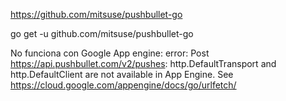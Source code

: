 https://github.com/mitsuse/pushbullet-go

go get -u github.com/mitsuse/pushbullet-go

No funciona con Google App engine:
error: Post https://api.pushbullet.com/v2/pushes: http.DefaultTransport and http.DefaultClient are not available in App Engine. See https://cloud.google.com/appengine/docs/go/urlfetch/

